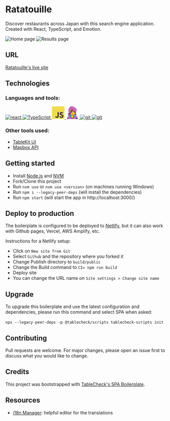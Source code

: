 # Ratatouille

Discover restaurants across Japan with this search engine application. Created with React, TypeScript, and Emotion.

![Home page](https://user-images.githubusercontent.com/78288118/202905810-8ebf53b9-d373-4f53-ac70-d5d983edc120.png)
![Results page](https://user-images.githubusercontent.com/78288118/202905831-fca9ff76-5e9e-4013-abed-2a092bce93dd.png)

## URL
[Ratatouille's live site](https://637a1e1c47398b29fc74329f--chic-pegasus-d27631.netlify.app/restaurants/)

## Technologies

<h3 align="left">Languages and tools:</h3>
<a href="https://www.w3schools.com/css/" target="_blank"> <img src="https://cdn.jsdelivr.net/gh/devicons/devicon/icons/react/react-original.svg" alt="react" width="40" height="40"/> </a>
<a href="https://devicon.dev/" target="_blank"> <img src="https://cdn.jsdelivr.net/gh/devicons/devicon/icons/typescript/typescript-original.svg" alt="TypeScript" width="40" height="40"/> </a> 
<a href="https://developer.mozilla.org/en-US/docs/Web/JavaScript" target="_blank"> <img src="https://raw.githubusercontent.com/devicons/devicon/master/icons/javascript/javascript-original.svg" alt="javascript" width="40" height="40"/> </a>
<a href="https://github.com/emotion-js/emotion" target="_blank"> <img src="https://raw.githubusercontent.com/emotion-js/emotion/main/emotion.png" alt="Emotion logo" width="40" height="40"/> </a>
<a href="https://git-scm.com/" target="_blank"> <img src="https://www.vectorlogo.zone/logos/git-scm/git-scm-icon.svg" alt="git" width="40" height="40"/> </a> 
<a href="https://git-scm.com/" target="_blank"> <img src="https://cdn.jsdelivr.net/gh/devicons/devicon/icons/canva/canva-original.svg" alt="git" width="40" height="40"/> </a> 

<h3 align="left">Other tools used:</h3>

* [TableKit UI](http://tablekit.tablecheck.com/?path=/docs/intro--page)
* [Mapbox API](https://www.mapbox.com/)

## Getting started

- Install [Node.js](https://nodejs.org/en/download/) and [NVM](https://github.com/nvm-sh/nvm#installing-and-updating)
- Fork/Clone this project
- Run `nvm use` or `nvm use <version>` (on machines running Windows)
- Run `npm i --legacy-peer-deps` (will install the dependencies)
- Run `npm start` (will start the app in http://localhost:3000/)

## Deploy to production

The boilerplate is configured to be deployed to [Netlify](https://netlify.com), but it can also work with Github pages,
Vercel, AWS Amplify, etc.

Instructions for a Netlify setup:

- Click on `New site from Git`
- Select `Github` and the repository where you forked it
- Change Publish directory to `build/public`
- Change the Build command to `CI= npm run build`
- Deploy site
- You can change the URL name on `Site settings > Change site name`

## Upgrade

To upgrade this boilerplate and use the latest configuration and dependencies, please run this command and select SPA
when asked:

`npx --legacy-peer-deps -p @tablecheck/scripts tablecheck-scripts init`


## Contributing
Pull requests are welcome. For major changes, please open an issue first to discuss what you would like to change.

## Credits
This project was bootstrapped with [TableCheck's SPA Boilerplate](https://github.com/tablecheck/spa-boilerplate).

## Resources

- [i18n Manager](https://www.electronjs.org/apps/i18n-manager): helpful editor for the translations
